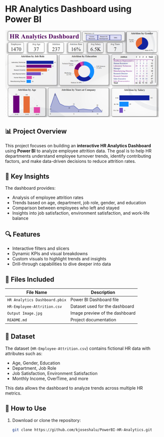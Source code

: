 # HR Analytics Dashboard using Power BI


![Dashboard Preview](./Output.png)



## 📊 Project Overview

This project focuses on building an **interactive HR Analytics Dashboard** using **Power BI** to analyze employee attrition data. The goal is to help HR departments understand employee turnover trends, identify contributing factors, and make data-driven decisions to reduce attrition rates.

## 🧠 Key Insights

The dashboard provides:

- Analysis of employee attrition rates
- Trends based on age, department, job role, gender, and education
- Comparison between employees who left and stayed
- Insights into job satisfaction, environment satisfaction, and work-life balance

## 🔍 Features

- Interactive filters and slicers
- Dynamic KPIs and visual breakdowns
- Custom visuals to highlight trends and insights
- Drill-through capabilities to dive deeper into data

## 📁 Files Included

| File Name                    | Description                                    |
|-----------------------------|------------------------------------------------|
| `HR Analytics Dashboard.pbix` | Power BI Dashboard file                        |
| `HR-Employee-Attrition.csv` | Dataset used for the dashboard                 |
| `Output Image.jpg`          | Image preview of the dashboard                 |
| `README.md`                 | Project documentation                          |

## 📂 Dataset

The dataset (`HR-Employee-Attrition.csv`) contains fictional HR data with attributes such as:

- Age, Gender, Education
- Department, Job Role
- Job Satisfaction, Environment Satisfaction
- Monthly Income, OverTime, and more

This data allows the dashboard to analyze trends across multiple HR metrics.

## 🚀 How to Use

1. Download or clone the repository:
   ```bash
   git clone https://github.com/kjoseshalu/PowerBI-HR-Analytics.git

